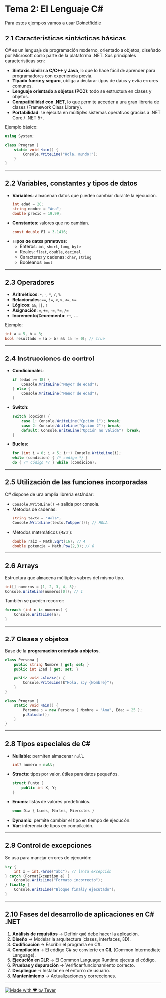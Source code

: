 
# Tema 2: El Lenguaje C#

Para estos ejemplos vamos a usar [Dotnetfiddle](https://dotnetfiddle.net/)

## 2.1 Características sintácticas básicas
C# es un lenguaje de programación moderno, orientado a objetos, diseñado por Microsoft como parte de la plataforma .NET. Sus principales características son:
- **Sintaxis similar a C/C++ y Java**, lo que lo hace fácil de aprender para programadores con experiencia previa.
- **Tipado fuerte y seguro**, obliga a declarar tipos de datos y evita errores comunes.
- **Lenguaje orientado a objetos (POO)**: todo se estructura en clases y objetos.
- **Compatibilidad con .NET**, lo que permite acceder a una gran librería de clases (Framework Class Library).
- **Portabilidad**: se ejecuta en múltiples sistemas operativos gracias a .NET Core / .NET 5+.

Ejemplo básico:
```csharp
using System;

class Program {
    static void Main() {
        Console.WriteLine("Hola, mundo!");
    }
}
```

---

## 2.2 Variables, constantes y tipos de datos
- **Variables**: almacenan datos que pueden cambiar durante la ejecución.
  ```csharp
  int edad = 20;
  string nombre = "Ana";
  double precio = 19.99;
  ```
- **Constantes**: valores que no cambian.
  ```csharp
  const double PI = 3.1416;
  ```
- **Tipos de datos primitivos**:
  - Enteros: `int`, `short`, `long`, `byte`
  - Reales: `float`, `double`, `decimal`
  - Caracteres y cadenas: `char`, `string`
  - Booleanos: `bool`

---

## 2.3 Operadores
- **Aritméticos**: `+`, `-`, `*`, `/`, `%`
- **Relacionales**: `==`, `!=`, `<`, `>`, `<=`, `>=`
- **Lógicos**: `&&`, `||`, `!`
- **Asignación**: `=`, `+=`, `-=`, `*=`, `/=`
- **Incremento/Decremento**: `++`, `--`

Ejemplo:
```csharp
int a = 5, b = 3;
bool resultado = (a > b) && (a != 0); // true
```

---

## 2.4 Instrucciones de control
- **Condicionales**:
  ```csharp
  if (edad >= 18) {
      Console.WriteLine("Mayor de edad");
  } else {
      Console.WriteLine("Menor de edad");
  }
  ```
- **Switch**:
  ```csharp
  switch (opcion) {
      case 1: Console.WriteLine("Opción 1"); break;
      case 2: Console.WriteLine("Opción 2"); break;
      default: Console.WriteLine("Opción no válida"); break;
  }
  ```
- **Bucles**:
  ```csharp
  for (int i = 0; i < 5; i++) Console.WriteLine(i);
  while (condicion) { /* código */ }
  do { /* código */ } while (condicion);
  ```

---

## 2.5 Utilización de las funciones incorporadas
C# dispone de una amplia librería estándar:
- `Console.WriteLine()` → salida por consola.
- Métodos de cadenas:
  ```csharp
  string texto = "Hola";
  Console.WriteLine(texto.ToUpper()); // HOLA
  ```
- Métodos matemáticos (`Math`):
  ```csharp
  double raiz = Math.Sqrt(16); // 4
  double potencia = Math.Pow(2,3); // 8
  ```

---

## 2.6 Arrays
Estructura que almacena múltiples valores del mismo tipo.
```csharp
int[] numeros = {1, 2, 3, 4, 5};
Console.WriteLine(numeros[0]); // 1
```

También se pueden recorrer:
```csharp
foreach (int n in numeros) {
    Console.WriteLine(n);
}
```

---

## 2.7 Clases y objetos
Base de la **programación orientada a objetos**.
```csharp
class Persona {
    public string Nombre { get; set; }
    public int Edad { get; set; }

    public void Saludar() {
        Console.WriteLine($"Hola, soy {Nombre}");
    }
}

class Program {
    static void Main() {
        Persona p = new Persona { Nombre = "Ana", Edad = 25 };
        p.Saludar();
    }
}
```

---

## 2.8 Tipos especiales de C#
- **Nullable**: permiten almacenar `null`.
  ```csharp
  int? numero = null;
  ```
- **Structs**: tipos por valor, útiles para datos pequeños.
  ```csharp
  struct Punto {
      public int X, Y;
  }
  ```
- **Enums**: listas de valores predefinidos.
  ```csharp
  enum Dia { Lunes, Martes, Miercoles }
  ```
- **Dynamic**: permite cambiar el tipo en tiempo de ejecución.
- **Var**: inferencia de tipos en compilación.

---

## 2.9 Control de excepciones
Se usa para manejar errores de ejecución:
```csharp
try {
    int x = int.Parse("abc"); // lanza excepción
} catch (FormatException e) {
    Console.WriteLine("Formato incorrecto");
} finally {
    Console.WriteLine("Bloque finally ejecutado");
}
```

---

## 2.10 Fases del desarrollo de aplicaciones en C# .NET
1. **Análisis de requisitos** → Definir qué debe hacer la aplicación.
2. **Diseño** → Modelar la arquitectura (clases, interfaces, BD).
3. **Codificación** → Escribir el programa en C#.
4. **Compilación** → El código C# se convierte en **CIL** (Common Intermediate Language).
5. **Ejecución en CLR** → El Common Language Runtime ejecuta el código.
6. **Pruebas y depuración** → Verificar funcionamiento correcto.
7. **Despliegue** → Instalar en el entorno de usuario.
8. **Mantenimiento** → Actualizaciones y correcciones.

---

[![Made with ❤️ by Tever](https://img.shields.io/badge/Made%20with%20❤️-by%20Tever-181717?logo=github)](https://github.com/devTever)
